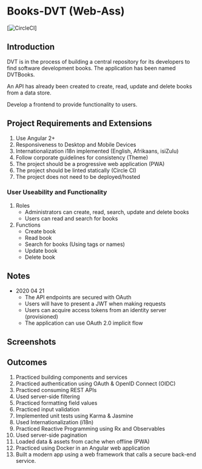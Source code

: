 # Books-DVT (Web-Ass)

[![CircleCI](https://circleci.com/gh/FRossouw/books-dvt/tree/master.svg?style=svg&ircle-token=982a79ea26917a22f54ce3adea772121271936fb)]

## Introduction
DVT is in the process of building a central repository for its developers to find software development books. The application has been named DVTBooks.

An API has already been created to create, read, update and delete books from a data store.

Develop a frontend to provide functionality to users.

## Project Requirements and Extensions
1. Use Angular 2+
2. Responsiveness to Desktop and Mobile Devices
3. Internationalization i18n implemented (English, Afrikaans, isiZulu)
4. Follow corporate guidelines for consistency (Theme)
5. The project should be a progressive web application (PWA)
6. The project should be linted statically (Circle CI)
7. The project does not need to be deployed/hosted

### User Useability and Functionality
1. Roles
    * Administrators can create, read, search, update and delete books
    * Users can read and search for books
2. Functions
    * Create book
    * Read book
    * Search for books (Using tags or names)
    * Update book
    * Delete book

## Notes
* 2020 04 21
    * The API endpoints are secured with OAuth
    * Users will have to present a JWT when making requests
    * Users can acquire access tokens from an identity server (provisioned)
    * The application can use OAuth 2.0 implicit flow

## Screenshots

## Outcomes
1. Practiced building components and services 
2. Practiced authentication using OAuth & OpenID Connect (OIDC) 
3. Practiced consuming REST APIs 
4. Used server-side filtering 
5. Practiced formatting field values 
6. Practiced input validation 
7. Implemented unit tests using Karma & Jasmine 
8. Used Internationalization (i18n) 
9. Practiced Reactive Programming using Rx and Observables 
10. Used server-side pagination 
11. Loaded data & assets from cache when offline (PWA) 
12. Practiced using Docker in an Angular web application 
13. Built a modern app using a web framework that calls a secure back-end service. 
